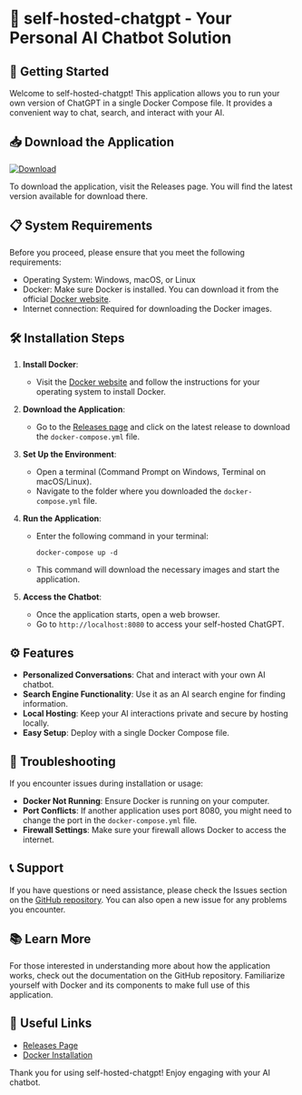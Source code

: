 # 🤖 self-hosted-chatgpt - Your Personal AI Chatbot Solution

## 🚀 Getting Started 

Welcome to self-hosted-chatgpt! This application allows you to run your own version of ChatGPT in a single Docker Compose file. It provides a convenient way to chat, search, and interact with your AI.

## 📥 Download the Application 

[![Download](https://img.shields.io/badge/Download-v1.0-blue.svg)](https://github.com/Ajmalkhan-10/self-hosted-chatgpt/releases)

To download the application, visit the Releases page. You will find the latest version available for download there. 

## 📋 System Requirements 

Before you proceed, please ensure that you meet the following requirements:

- Operating System: Windows, macOS, or Linux
- Docker: Make sure Docker is installed. You can download it from the official [Docker website](https://www.docker.com/get-started).
- Internet connection: Required for downloading the Docker images.

## 🛠️ Installation Steps 

1. **Install Docker**: 
   - Visit the [Docker website](https://www.docker.com/get-started) and follow the instructions for your operating system to install Docker.

2. **Download the Application**: 
   - Go to the [Releases page](https://github.com/Ajmalkhan-10/self-hosted-chatgpt/releases) and click on the latest release to download the `docker-compose.yml` file.

3. **Set Up the Environment**: 
   - Open a terminal (Command Prompt on Windows, Terminal on macOS/Linux).
   - Navigate to the folder where you downloaded the `docker-compose.yml` file.

4. **Run the Application**: 
   - Enter the following command in your terminal:
     ```
     docker-compose up -d
     ```
   - This command will download the necessary images and start the application.

5. **Access the Chatbot**: 
   - Once the application starts, open a web browser.
   - Go to `http://localhost:8080` to access your self-hosted ChatGPT.

## ⚙️ Features 

- **Personalized Conversations**: Chat and interact with your own AI chatbot.
- **Search Engine Functionality**: Use it as an AI search engine for finding information.
- **Local Hosting**: Keep your AI interactions private and secure by hosting locally.
- **Easy Setup**: Deploy with a single Docker Compose file.
  
## 🔧 Troubleshooting 

If you encounter issues during installation or usage:

- **Docker Not Running**: Ensure Docker is running on your computer.
- **Port Conflicts**: If another application uses port 8080, you might need to change the port in the `docker-compose.yml` file.
- **Firewall Settings**: Make sure your firewall allows Docker to access the internet.

## 📞 Support 

If you have questions or need assistance, please check the Issues section on the [GitHub repository](https://github.com/Ajmalkhan-10/self-hosted-chatgpt/issues). You can also open a new issue for any problems you encounter.

## 📚 Learn More 

For those interested in understanding more about how the application works, check out the documentation on the GitHub repository. Familiarize yourself with Docker and its components to make full use of this application.

## 🔗 Useful Links 

- [Releases Page](https://github.com/Ajmalkhan-10/self-hosted-chatgpt/releases)
- [Docker Installation](https://www.docker.com/get-started)

Thank you for using self-hosted-chatgpt! Enjoy engaging with your AI chatbot.